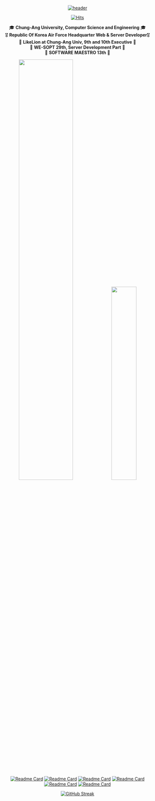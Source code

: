 <div align="center">
  
 <br/>
  
[![header](https://capsule-render.vercel.app/api?type=transparent&fontColor=12c4e1&height=180&section=header&text=ʜᴇʟʟᴏ,%20ᴛʜɪꜱ%20ɪꜱ%20ʏᴏᴜɴɢᴋᴡᴏɴ%20ᴋɪᴍ%20!&fontAlignY=34&fontSize=48&desc=𝑪𝒍𝒊𝒄𝒌%20𝑻𝒐%20𝑲𝒏𝒐𝒘%20𝑴𝒐𝒓𝒆%20𝑨𝒃𝒐𝒖𝒕%20𝑴𝒆!&descAlignY=60&animation=twinkling)](http:youngkwon.site/youngkwon)

[![Hits](https://hits.seeyoufarm.com/api/count/incr/badge.svg?url=https%3A%2F%2Fgithub.com%2Fyoungkwon02&count_bg=%23E9388E&title_bg=%23181818&icon=maserati.svg&icon_color=%2300DBFF&title=Visitor&edge_flat=false)](http://youngkwon.site)
  
  <span>🎓&nbsp;**Chung-Ang University, Computer Science and Engineering** 🎓</span><br>
  <span>🎖&nbsp;**Republic Of Korea Air Force Headquarter Web & Server Developer**🎖</span><br>
  <span>🦁&nbsp;**LikeLion at Chung-Ang Univ, 9th and 10th Executive** 🦁</span><br>
  <span>🔮&nbsp;**WE-SOPT 29th, Server Development Part** 🔮</span><br>
  <span>🦋&nbsp;**SOFTWARE MAESTRO 13th** 🦋</span><br>

<div align="center">
<!--  GitHub Stat  -->
<img src="https://github-readme-stats.vercel.app/api?username=youngkwon02&border=true&border_color=FC007A&border_radius=9&cache_seconds=1800&theme=radical&show_icons=true&hide=stars&count_private=true&custom_title=ʏᴏᴜɴɢᴋᴡᴏɴ'ꜱ%20ɢɪᴛʜᴜʙ%20ꜱᴛᴀᴛ" width=59%>

<!--  Most Used Lang  -->
<img src="https://github-readme-stats.vercel.app/api/top-langs/?username=youngkwon02&layout=compact&theme=radical&border_color=FC007A&border_radius=9&custom_title=ᴍᴏꜱᴛ%20ᴜꜱᴇᴅ%20ʟᴀɴɢᴜᴀɢᴇꜱ&count_private=true&hide=C,HTML,CSS,Assembly,Makefile,Batchfile,Perl,TeX,python,shell,php,c%2B%2B&langs_count=1" width=40%>

</div>
  
[![Readme Card](https://github-readme-stats.vercel.app/api/pin/?username=TeamSparker&repo=Spark-Server&theme=radical&cache_seconds=1800&border_color=00DBFF&border_radius=9&show_owner=true)](https://github.com/TeamSparker/Spark-Server)
[![Readme Card](https://github-readme-stats.vercel.app/api/pin/?username=youngkwon02&repo=JunctionX-MAEMO&theme=radical&cache_seconds=1800&border_color=00DBFF&border_radius=9)](https://github.com/youngkwon02/JunctionX-MAEMO)
[![Readme Card](https://github-readme-stats.vercel.app/api/pin/?username=youngkwon02&repo=The-Signature&theme=radical&cache_seconds=1800&border_color=00DBFF&border_radius=9)](https://github.com/youngkwon02/The-Signature)
[![Readme Card](https://github-readme-stats.vercel.app/api/pin/?username=ME-EW&repo=MEEW-Server&theme=radical&cache_seconds=1800&border_color=00DBFF&border_radius=9)](https://github.com/ME-EW/MEEW-Server)
[![Readme Card](https://github-readme-stats.vercel.app/api/pin/?username=youngkwon02&repo=CampusRun-Node-Server&theme=radical&cache_seconds=1800&border_color=00DBFF&border_radius=9)](https://github.com/youngkwon02/CampusRun-Node-Server)
[![Readme Card](https://github-readme-stats.vercel.app/api/pin/?username=youngkwon02&repo=CampusRun-Django-Server&theme=radical&cache_seconds=1800&border_color=00DBFF&border_radius=9)](https://github.com/youngkwon02/CampusRun-Django-Server)

<div align="center">
  
  [![GitHub Streak](http://github-readme-streak-stats.herokuapp.com?user=youngkwon02&theme=dark&date_format=M%20j%5B%2C%20Y%5D&fire=0DD6DD&ring=DD1BB6&sideNums=DD2727&currStreakNum=54DDDB)](http:youngkwon.site/youngkwon)
  
</div>
  
  
</div>

